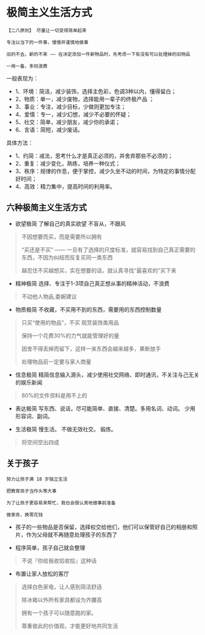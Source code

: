 
# 极简主义生活方式

```tip
【二八原则】 尽量让一切变得简单起来

专注以当下的一件事，慢慢并谨慎地做事

旧的不去，新的不来 —— 在决定添加一件新物品时，先考虑一下有没有可以处理掉的旧物品

一用一备，多则浪费
```

一般表现为：
* 1、环境：简洁，减少装饰，选择主色彩，色调3种以内，懂得留白；
* 2、物质：单一，减少废物，选择能用一辈子的终极产品 ；
* 3、事业：专注，减少目标，少做则更加专注；
* 4、爱情：专一，减少幻想，减少不必要的怀疑；
* 5、社交：简单，减少朋友，减少你的承诺；
* 6、言语：简短，减少废话。

具体方法：
* 1、约简：减法，思考什么才是真正必须的，并舍弃那些不必须的；
* 2、重复：减少变化，熟练，培养一种仪式；
* 3、秩序：规律的作息，便于掌控，减少久坐不动的时间，为特定的事情分配好时间；
* 4、高效：精力集中，提高时间的利用率。

## 六种极简主义生活方式

* 欲望极简  了解自己的真实欲望 不盲从，不跟风
> 不因想要而买，而是需要所以拥有
>
> “买还是不买” —— 一旦有了选择的尺度标准，就容易找到自己真正需要的东西，不因为纠结而反复买同一类东西
>
> 越忍住不买越想买，实在想要的话，就认真寻找“最喜欢的”买下来

* 精神极简  选择、专注于1-3项自己真正想从事的精神活动，不浪费
> 不动他人物品,委婉建议

* 物质极简  不收藏，不买用不到的东西，需要用的东西控制数量
> 只买“使用的物品”，不买 观赏装饰类用品
>
> 保持一个花费30%的力气就能管理好的量
>
> 因舍不得丢掉而留下，这样一来东西会越来越多，果断放手
>
> 处理物品前一定要与家人商量
>
* 信息极简  精简信息输入源头，减少使用社交网络、即时通讯，不关注与己无关的娱乐新闻
> 80%的文件资料是用不上的


* 表达极简  写东西、说话，尽可能简单、直接、清楚。多用名词、动词。 少用形容词、副词。
  
* 生活极简  慢生活。 不做无效社交。 锻炼。
> 将空间空出四成


## 关于孩子

```tip
努力让孩子满 18 岁独立生活

把教育孩子当作头等大事

为了让孩子更容易来帮忙，我也会很认真地做事前准备

做家务，换零花钱
```

* 孩子的一些物品是否保留，选择权交给他们，他们可以保管好自己的相册和照片，作为父母就不再随意处理孩子的东西了
  
* 程序简单，孩子自己就会整理
> 不说『你给我收拾收拾』这种话

* 布置让家人放松的客厅
> 选择白色家电，让人感到简洁舒适
>
> 除冰箱以外所有家具都设为齐腰高
>
> 拥有一个孩子可以随意跑的家。
>
> 尊重彼此的价值观，才能更好地共同生活
